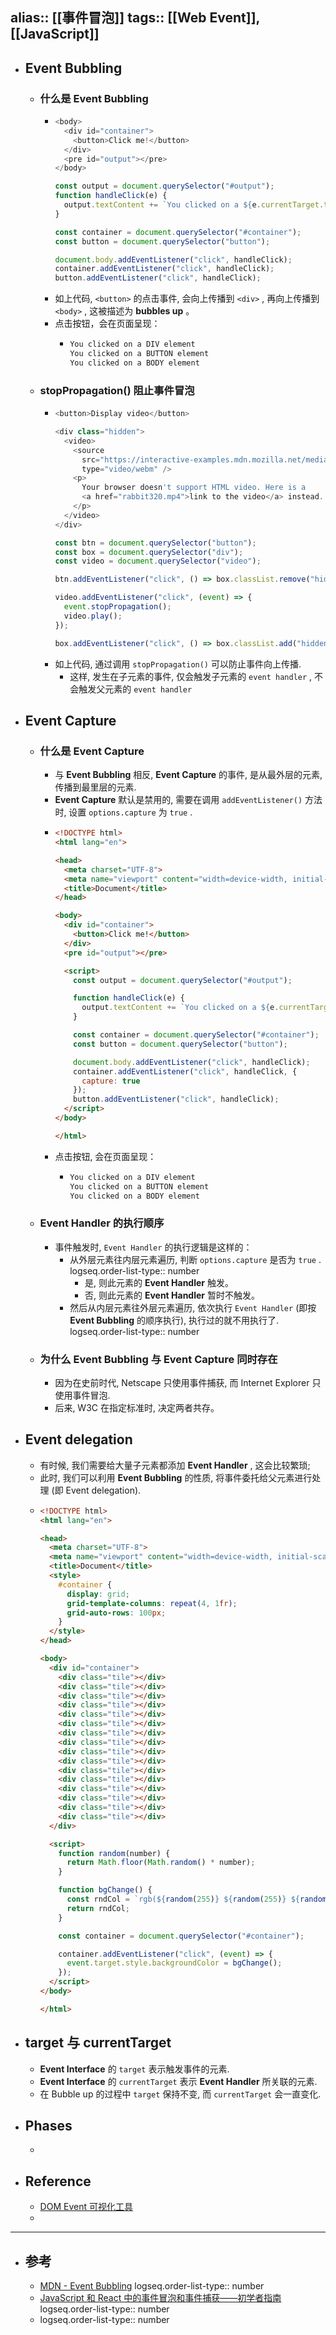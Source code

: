 alias:: [[事件冒泡]]
tags:: [[Web Event]], [[JavaScript]] 
---

- ## Event Bubbling
	- ### 什么是 Event Bubbling
		- ``` js
		  <body>
		    <div id="container">
		      <button>Click me!</button>
		    </div>
		    <pre id="output"></pre>
		  </body>
		  
		  const output = document.querySelector("#output");
		  function handleClick(e) {
		    output.textContent += `You clicked on a ${e.currentTarget.tagName} element\n`;
		  }
		  
		  const container = document.querySelector("#container");
		  const button = document.querySelector("button");
		  
		  document.body.addEventListener("click", handleClick);
		  container.addEventListener("click", handleClick);
		  button.addEventListener("click", handleClick);
		  ```
		- 如上代码, `<button>` 的点击事件, 会向上传播到 `<div>` , 再向上传播到 `<body>` , 这被描述为 **bubbles up** 。
		- 点击按钮，会在页面呈现：
			- ``` js
			  You clicked on a DIV element
			  You clicked on a BUTTON element
			  You clicked on a BODY element
			  ```
	- ### stopPropagation() 阻止事件冒泡
		- ``` js
		  <button>Display video</button>
		  
		  <div class="hidden">
		    <video>
		      <source
		        src="https://interactive-examples.mdn.mozilla.net/media/cc0-videos/flower.webm"
		        type="video/webm" />
		      <p>
		        Your browser doesn't support HTML video. Here is a
		        <a href="rabbit320.mp4">link to the video</a> instead.
		      </p>
		    </video>
		  </div>
		  
		  const btn = document.querySelector("button");
		  const box = document.querySelector("div");
		  const video = document.querySelector("video");
		  
		  btn.addEventListener("click", () => box.classList.remove("hidden"));
		  
		  video.addEventListener("click", (event) => {
		    event.stopPropagation();
		    video.play();
		  });
		  
		  box.addEventListener("click", () => box.classList.add("hidden"));
		  ```
		- 如上代码, 通过调用 `stopPropagation()` 可以防止事件向上传播.
			- 这样, 发生在子元素的事件, 仅会触发子元素的 `event handler` , 不会触发父元素的 `event handler`
- ## Event Capture
	- ### 什么是 Event Capture
		- 与 **Event Bubbling** 相反, **Event Capture** 的事件, 是从最外层的元素, 传播到最里层的元素.
		- **Event Capture** 默认是禁用的, 需要在调用 `addEventListener()` 方法时, 设置 `options.capture` 为 `true` .
		- ``` html
		  <!DOCTYPE html>
		  <html lang="en">
		  
		  <head>
		    <meta charset="UTF-8">
		    <meta name="viewport" content="width=device-width, initial-scale=1.0">
		    <title>Document</title>
		  </head>
		  
		  <body>
		    <div id="container">
		      <button>Click me!</button>
		    </div>
		    <pre id="output"></pre>
		  
		    <script>
		      const output = document.querySelector("#output");
		  
		      function handleClick(e) {
		        output.textContent += `You clicked on a ${e.currentTarget.tagName} element\n`;
		      }
		  
		      const container = document.querySelector("#container");
		      const button = document.querySelector("button");
		  
		      document.body.addEventListener("click", handleClick);
		      container.addEventListener("click", handleClick, {
		        capture: true
		      });
		      button.addEventListener("click", handleClick);
		    </script>
		  </body>
		  
		  </html>
		  ```
		- 点击按钮, 会在页面呈现：
			- ``` js
			  You clicked on a DIV element
			  You clicked on a BUTTON element
			  You clicked on a BODY element
			  ```
	- ### Event Handler 的执行顺序
		- 事件触发时, `Event Handler` 的执行逻辑是这样的：
			- 从外层元素往内层元素遍历, 判断 `options.capture` 是否为 `true` .
			  logseq.order-list-type:: number
				- 是, 则此元素的 **Event Handler** 触发。
				- 否, 则此元素的 **Event Handler** 暂时不触发。
			- 然后从内层元素往外层元素遍历, 依次执行 `Event Handler` (即按 **Event Bubbling** 的顺序执行), 执行过的就不用执行了.
			  logseq.order-list-type:: number
	- ### 为什么 Event Bubbling 与 Event Capture 同时存在
		- 因为在史前时代, Netscape 只使用事件捕获, 而 Internet Explorer 只使用事件冒泡.
		- 后来, W3C 在指定标准时, 决定两者共存。
- ## Event delegation
	- 有时候, 我们需要给大量子元素都添加 **Event Handler** , 这会比较繁琐;
	- 此时, 我们可以利用 **Event Bubbling** 的性质, 将事件委托给父元素进行处理 (即 Event delegation).
	- ``` html
	  <!DOCTYPE html>
	  <html lang="en">
	  
	  <head>
	    <meta charset="UTF-8">
	    <meta name="viewport" content="width=device-width, initial-scale=1.0">
	    <title>Document</title>
	    <style>
	      #container {
	        display: grid;
	        grid-template-columns: repeat(4, 1fr);
	        grid-auto-rows: 100px;
	      }
	    </style>
	  </head>
	  
	  <body>
	    <div id="container">
	      <div class="tile"></div>
	      <div class="tile"></div>
	      <div class="tile"></div>
	      <div class="tile"></div>
	      <div class="tile"></div>
	      <div class="tile"></div>
	      <div class="tile"></div>
	      <div class="tile"></div>
	      <div class="tile"></div>
	      <div class="tile"></div>
	      <div class="tile"></div>
	      <div class="tile"></div>
	      <div class="tile"></div>
	      <div class="tile"></div>
	      <div class="tile"></div>
	      <div class="tile"></div>
	    </div>
	  
	    <script>
	      function random(number) {
	        return Math.floor(Math.random() * number);
	      }
	  
	      function bgChange() {
	        const rndCol = `rgb(${random(255)} ${random(255)} ${random(255)})`;
	        return rndCol;
	      }
	  
	      const container = document.querySelector("#container");
	  
	      container.addEventListener("click", (event) => {
	        event.target.style.backgroundColor = bgChange();
	      });
	    </script>
	  </body>
	  
	  </html>
	  ```
- ## target 与 currentTarget
	- **Event Interface** 的 `target` 表示触发事件的元素.
	- **Event Interface** 的 `currentTarget` 表示 **Event Handler** 所关联的元素.
	- 在 Bubble up 的过程中 `target` 保持不变, 而  `currentTarget` 会一直变化.
- ## Phases
	-
- ## Reference
	- [DOM Event 可视化工具](https://domevents.dev/)
	-
- ---
- ## 参考
	- [MDN - Event Bubbling](https://developer.mozilla.org/en-US/docs/Learn_web_development/Core/Scripting/Event_bubbling)
	  logseq.order-list-type:: number
	- [JavaScript 和 React 中的事件冒泡和事件捕获——初学者指南](https://www.freecodecamp.org/chinese/news/event-propagation-event-bubbling-event-catching-beginners-guide-2/)
	  logseq.order-list-type:: number
	- logseq.order-list-type:: number